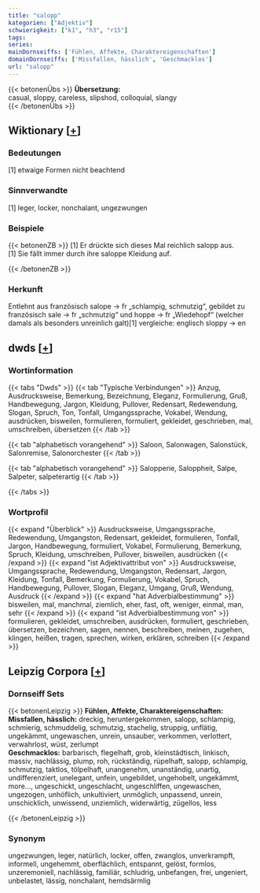 ```yaml
---
title: "salopp"
kategorien: ["Adjektiv"]
schwierigkeit: ["k1", "h3", "r15"]
tags:
series:
mainDornseiffs: ['Fühlen, Affekte, Charaktereigenschaften']
domainDornseiffs: ['Missfallen, hässlich', 'Geschmacklos']
url: "salopp"
---
```


{{< betonenÜbs >}}
**Übersetzung:**  
casual, sloppy, careless, slipshod, colloquial, slangy  
{{< /betonenÜbs >}}

## Wiktionary [[+](https://de.wiktionary.org/wiki/salopp)]

### Bedeutungen
[1] etwaige Formen nicht beachtend  

### Sinnverwandte
[1] leger, locker, nonchalant, ungezwungen  

### Beispiele
{{< betonenZB >}}
[1] Er drückte sich dieses Mal reichlich salopp aus.  
[1] Sie fällt immer durch ihre saloppe Kleidung auf.  

{{< /betonenZB >}}
### Herkunft
Entlehnt aus französisch salope → fr „schlampig, schmutzig“, gebildet zu französisch sale → fr „schmutzig“ und hoppe → fr „Wiedehopf“ (welcher damals als besonders unreinlich galt)[1] vergleiche: englisch sloppy → en  



## dwds [[+](https://www.dwds.de/wb/salopp)]

### Wortinformation
{{< tabs "Dwds" >}}
{{< tab "Typische Verbindungen" >}}
Anzug, Ausdrucksweise, Bemerkung, Bezeichnung, Eleganz, Formulierung, Gruß, Handbewegung, Jargon, Kleidung, Pullover, Redensart, Redewendung, Slogan, Spruch, Ton, Tonfall, Umgangssprache, Vokabel, Wendung, ausdrücken, bisweilen, formulieren, formuliert, gekleidet, geschrieben, mal, umschreiben, übersetzen
{{< /tab >}}

{{< tab "alphabetisch vorangehend" >}}
Saloon, Salonwagen, Salonstück, Salonremise, Salonorchester
{{< /tab >}}

{{< tab "alphabetisch vorangehend" >}}
Salopperie, Saloppheit, Salpe, Salpeter, salpeterartig
{{< /tab >}}

{{< /tabs >}}

### Wortprofil
{{< expand "Überblick" >}} Ausdrucksweise, Umgangssprache, Redewendung, Umgangston, Redensart, gekleidet, formulieren, Tonfall, Jargon, Handbewegung, formuliert, Vokabel, Formulierung, Bemerkung, Spruch, Kleidung, umschreiben, Pullover, bisweilen, ausdrücken {{< /expand >}}
{{< expand "ist Adjektivattribut von" >}} Ausdrucksweise, Umgangssprache, Redewendung, Umgangston, Redensart, Jargon, Kleidung, Tonfall, Bemerkung, Formulierung, Vokabel, Spruch, Handbewegung, Pullover, Slogan, Eleganz, Umgang, Gruß, Wendung, Ausdruck {{< /expand >}}
{{< expand "hat Adverbialbestimmung" >}} bisweilen, mal, manchmal, ziemlich, eher, fast, oft, weniger, einmal, man, sehr {{< /expand >}}
{{< expand "ist Adverbialbestimmung von" >}} formulieren, gekleidet, umschreiben, ausdrücken, formuliert, geschrieben, übersetzen, bezeichnen, sagen, nennen, beschreiben, meinen, zugehen, klingen, heißen, tragen, sprechen, wirken, erklären, schreiben {{< /expand >}}

## Leipzig Corpora [[+](https://corpora.uni-leipzig.de/en/res?word=salopp&corpusId=deu_newscrawl-public_2018)]

### Dornseiff Sets
{{< betonenLeipzig >}}
**Fühlen, Affekte, Charaktereigenschaften:**  
**Missfallen, hässlich:** dreckig, heruntergekommen, salopp, schlampig, schmierig, schmuddelig, schmutzig, stachelig, struppig, unflätig, ungekämmt, ungewaschen, unrein, unsauber, verkommen, verlottert, verwahrlost, wüst, zerlumpt  
**Geschmacklos:** barbarisch, flegelhaft, grob, kleinstädtisch, linkisch, massiv, nachlässig, plump, roh, rückständig, rüpelhaft, salopp, schlampig, schmutzig, taktlos, tölpelhaft, unangenehm, unanständig, unartig, undifferenziert, unelegant, unfein, ungebildet, ungehobelt, ungekämmt, more..., ungeschickt, ungeschlacht, ungeschliffen, ungewaschen, ungezogen, unhöflich, unkultiviert, unmöglich, unpassend, unrein, unschicklich, unwissend, unziemlich, widerwärtig, zügellos, less  

{{< /betonenLeipzig >}}

### Synonym
ungezwungen, leger, natürlich, locker, offen, zwanglos, unverkrampft, informell, ungehemmt, oberflächlich, entspannt, gelöst, formlos, unzeremoniell, nachlässig, familiär, schludrig, unbefangen, frei, ungeniert, unbelastet, lässig, nonchalant, hemdsärmlig

